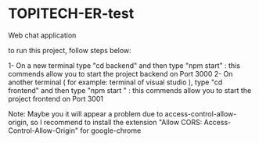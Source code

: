 # TOPITECH-ER-test
Web chat application

to run this project, follow steps below:

1- On a new terminal type "cd backend" and then type "npm start" : this commends allow you to start the project backend on Port 3000
2- On another terminal ( for example: terminal of visual studio ), type "cd frontend" and then type "npm start " : this commends allow you to start the project frontend on Port 3001

Note:
Maybe you it will appear a problem due to access-control-allow-origin, so I recommend to install the extension "Allow CORS: Access-Control-Allow-Origin" for google-chrome
